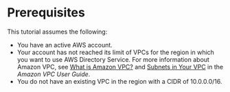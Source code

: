 # Prerequisites<a name="gsg_prereqs"></a>

This tutorial assumes the following:
+ You have an active AWS account\.
+ Your account has not reached its limit of VPCs for the region in which you want to use AWS Directory Service\. For more information about Amazon VPC, see [What is Amazon VPC?](http://docs.aws.amazon.com/vpc/latest/userguide/VPC_Introduction.html) and [Subnets in Your VPC](http://docs.aws.amazon.com/vpc/latest/userguide/VPC_Subnets.html#VPCSubnet) in the *Amazon VPC User Guide*\.
+ You do not have an existing VPC in the region with a CIDR of 10\.0\.0\.0/16\.